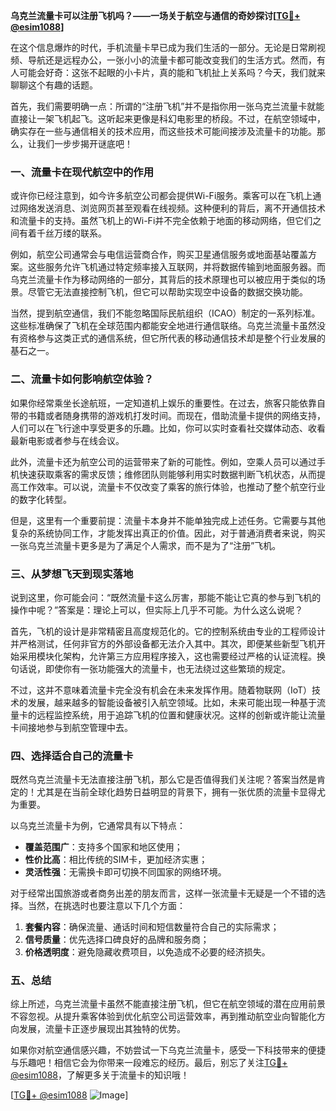 **乌克兰流量卡可以注册飞机吗？——一场关于航空与通信的奇妙探讨[[TG💪+ @esim1088](https://t.me/s/esim1088)]**

在这个信息爆炸的时代，手机流量卡早已成为我们生活的一部分。无论是日常刷视频、导航还是远程办公，一张小小的流量卡都可能改变我们的生活方式。然而，有人可能会好奇：这张不起眼的小卡片，真的能和飞机扯上关系吗？今天，我们就来聊聊这个有趣的话题。

首先，我们需要明确一点：所谓的“注册飞机”并不是指你用一张乌克兰流量卡就能直接让一架飞机起飞。这听起来更像是科幻电影里的桥段。不过，在航空领域中，确实存在一些与通信相关的技术应用，而这些技术可能间接涉及流量卡的功能。那么，让我们一步步揭开谜底吧！

### 一、流量卡在现代航空中的作用

或许你已经注意到，如今许多航空公司都会提供Wi-Fi服务。乘客可以在飞机上通过网络发送消息、浏览网页甚至观看在线视频。这种便利的背后，离不开通信技术和流量卡的支持。虽然飞机上的Wi-Fi并不完全依赖于地面的移动网络，但它们之间有着千丝万缕的联系。

例如，航空公司通常会与电信运营商合作，购买卫星通信服务或地面基站覆盖方案。这些服务允许飞机通过特定频率接入互联网，并将数据传输到地面服务器。而乌克兰流量卡作为移动网络的一部分，其背后的技术原理也可以被应用于类似的场景。尽管它无法直接控制飞机，但它可以帮助实现空中设备的数据交换功能。

当然，提到航空通信，我们不能忽略国际民航组织（ICAO）制定的一系列标准。这些标准确保了飞机在全球范围内都能安全地进行通信联络。乌克兰流量卡虽然没有资格参与这类正式的通信系统，但它所代表的移动通信技术却是整个行业发展的基石之一。

### 二、流量卡如何影响航空体验？

如果你经常乘坐长途航班，一定知道机上娱乐的重要性。在过去，旅客只能依靠自带的书籍或者随身携带的游戏机打发时间。而现在，借助流量卡提供的网络支持，人们可以在飞行途中享受更多的乐趣。比如，你可以实时查看社交媒体动态、收看最新电影或者参与在线会议。

此外，流量卡还为航空公司的运营带来了新的可能性。例如，空乘人员可以通过手机快速获取乘客的需求反馈；维修团队则能够利用实时数据判断飞机状态，从而提高工作效率。可以说，流量卡不仅改变了乘客的旅行体验，也推动了整个航空行业的数字化转型。

但是，这里有一个重要前提：流量卡本身并不能单独完成上述任务。它需要与其他复杂的系统协同工作，才能发挥出真正的价值。因此，对于普通消费者来说，购买一张乌克兰流量卡更多是为了满足个人需求，而不是为了“注册”飞机。

### 三、从梦想飞天到现实落地

说到这里，你可能会问：“既然流量卡这么厉害，那能不能让它真的参与到飞机的操作中呢？”答案是：理论上可以，但实际上几乎不可能。为什么这么说呢？

首先，飞机的设计是非常精密且高度规范化的。它的控制系统由专业的工程师设计并严格测试，任何非官方的外部设备都无法介入其中。其次，即便某些新型飞机开始采用模块化架构，允许第三方应用程序接入，这也需要经过严格的认证流程。换句话说，即使你有一张功能强大的流量卡，也无法绕过这些繁琐的规定。

不过，这并不意味着流量卡完全没有机会在未来发挥作用。随着物联网（IoT）技术的发展，越来越多的智能设备被引入航空领域。比如，未来可能出现一种基于流量卡的远程监控系统，用于追踪飞机的位置和健康状况。这样的创新或许能让流量卡间接地参与到航空管理中去。

### 四、选择适合自己的流量卡

既然乌克兰流量卡无法直接注册飞机，那么它是否值得我们关注呢？答案当然是肯定的！尤其是在当前全球化趋势日益明显的背景下，拥有一张优质的流量卡显得尤为重要。

以乌克兰流量卡为例，它通常具有以下特点：
- **覆盖范围广**：支持多个国家和地区使用；
- **性价比高**：相比传统的SIM卡，更加经济实惠；
- **灵活性强**：无需换卡即可切换不同国家的网络环境。

对于经常出国旅游或者商务出差的朋友而言，这样一张流量卡无疑是一个不错的选择。当然，在挑选时也要注意以下几个方面：

1. **套餐内容**：确保流量、通话时间和短信数量符合自己的实际需求；
2. **信号质量**：优先选择口碑良好的品牌和服务商；
3. **价格透明度**：避免隐藏收费项目，以免造成不必要的经济损失。

### 五、总结

综上所述，乌克兰流量卡虽然不能直接注册飞机，但它在航空领域的潜在应用前景不容忽视。从提升乘客体验到优化航空公司运营效率，再到推动航空业向智能化方向发展，流量卡正逐步展现出其独特的优势。

如果你对航空通信感兴趣，不妨尝试一下乌克兰流量卡，感受一下科技带来的便捷与乐趣吧！相信它会为你带来一段难忘的经历。最后，别忘了关注[TG💪+ @esim1088](https://t.me/s/esim1088)，了解更多关于流量卡的知识哦！

[[TG💪+ @esim1088](https://t.me/s/esim1088) ![Image](https://i.postimg.cc/4NQfJmqS/Snipaste-2025-05-13-00-14-12.png)]